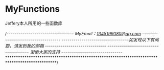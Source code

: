 # MyFunctions
Jeffery本人所用的一些函数库

/*----------------------------------  MyEmail：1345199080@qq.com  ------------------------------------
 ----------------------------------如发现以下有问题，请发到我的邮箱  -------------------------------
 -------------------------------------- 谢谢大家的支持  -------------------------------************************************************************************************************/